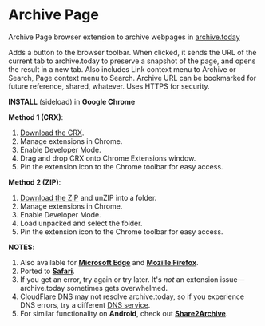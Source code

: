 # Archive Page
Archive Page browser extension to archive webpages in [archive.today](https://archive.today)

Adds a button to the browser toolbar.
When clicked, it sends the URL of the current tab to archive.today to preserve a snapshot of the page, and opens the result in a new tab.
Also includes Link context menu to Archive or Search, Page context menu to Search. 
Archive URL can be bookmarked for future reference, shared, whatever. Uses HTTPS for security.

**INSTALL** (sideload) in **Google Chrome**  

**Method 1 (CRX)**:
1. [Download the CRX](https://github.com/JNavas2/Archive-Page/raw/main/Archive-Page-Chrome.crx).
2. Manage extensions in Chrome.
3. Enable Developer Mode.
4. Drag and drop CRX onto Chrome Extensions window.
5. Pin the extension icon to the Chrome toolbar for easy access.

**Method 2 (ZIP)**:
1. [Download the ZIP](https://github.com/JNavas2/Archive-Page/raw/main/Archive%20Page%20for%20Chrome.zip) and unZIP into a folder.
2. Manage extensions in Chrome.
3. Enable Developer Mode.
4. Load unpacked and select the folder.
5. Pin the extension icon to the Chrome toolbar for easy access.

**NOTES**:
1. Also available for **[Microsoft Edge](https://microsoftedge.microsoft.com/addons/detail/archive-page/llldbgankiiaiobhnjpbllpijlidinaf)** and **[Mozille Firefox](https://addons.mozilla.org/en-US/firefox/addon/archive-page/)**.
2. Ported to **[Safari](https://archive-page-extension.en.softonic.com/iphone)**.
3. If you get an error, try again or try later. It's _not_ an extension issue—archive.today sometimes gets overwhelmed.
4. CloudFlare DNS may not resolve archive.today, so if you experience DNS errors, try a different [DNS service](https://www.techradar.com/news/best-dns-server).
5. For similar functionality on **Android**, check out **[Share2Archive](https://play.google.com/store/apps/details?id=com.navasgroup.share2archive&hl=en_US)**.
